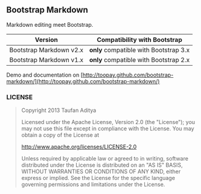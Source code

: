 ## Bootstrap Markdown

Markdown editing meet Bootstrap.

| Version | Compatibility with Bootstrap |
| :---: | :---: |
| Bootstrap Markdown v2.x | **only** compatible with Bootstrap 3.x |
| Bootstrap Markdown v1.x | **only** compatible with Bootstrap 2.x |

Demo and documentation on [http://toopay.github.com/bootstrap-markdown/](http://toopay.github.com/bootstrap-markdown/)

### LICENSE

> Copyright 2013 Taufan Aditya
> 
> Licensed under the Apache License, Version 2.0 (the "License");
> you may not use this file except in compliance with the License.
> You may obtain a copy of the License at
>
> http://www.apache.org/licenses/LICENSE-2.0
>
> Unless required by applicable law or agreed to in writing, software
> distributed under the License is distributed on an "AS IS" BASIS,
> WITHOUT WARRANTIES OR CONDITIONS OF ANY KIND, either express or implied.
> See the License for the specific language governing permissions and
> limitations under the License.